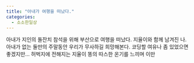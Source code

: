 ```yaml
---
title: "아내가 여행을 떠났다."
categories: 
  - 소소한일상
---
```

아내가 지인의 돌잔치 참석을 위해 부산으로 여행을 떠났다.
지율이와 함께 남겨진 나.
아내가 없는 둘만의 주말동안 우리가 무사하길 희망해본다.
코딩할 여유나 좀 있었으면 좋겠지만...
허벅지에 전해지는 지율이 똥의 따스한 온기를 느끼며 이만
